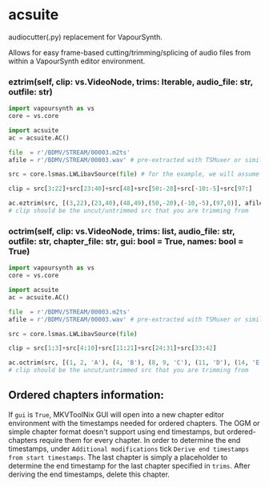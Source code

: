 # acsuite

audiocutter(.py) replacement for VapourSynth.

Allows for easy frame-based cutting/trimming/splicing of audio files
from within a VapourSynth editor environment.

### eztrim(self, clip: vs.VideoNode, trims: Iterable, audio_file: str, outfile: str)
```py
import vapoursynth as vs
core = vs.core

import acsuite
ac = acsuite.AC()

file  = r'/BDMV/STREAM/00003.m2ts'
afile = r'/BDMV/STREAM/00003.wav' # pre-extracted with TSMuxer or similar

src = core.lsmas.LWLibavSource(file) # for the example, we will assume the src clip is 100 frames long (0-99)

clip = src[3:22]+src[23:40]+src[48]+src[50:-20]+src[-10:-5]+src[97:]

ac.eztrim(src, [(3,22),(23,40),(48,49),(50,-20),(-10,-5),(97,0)], afile, 'cut.wav')
# clip should be the uncut/untrimmed src that you are trimming from
 ```

### octrim(self, clip: vs.VideoNode, trims: list, audio_file: str, outfile: str, chapter_file: str, gui: bool = True, names: bool = True)

```py
import vapoursynth as vs
core = vs.core

import acsuite
ac = acsuite.AC()

file  = r'/BDMV/STREAM/00003.m2ts'
afile = r'/BDMV/STREAM/00003.wav' # pre-extracted with TSMuxer or similar

src = core.lsmas.LWLibavSource(file)

clip = src[1:3]+src[4:10]+src[11:21]+src[24:31]+src[33:42]

ac.octrim(src, [(1, 2, 'A'), (4, 'B'), (8, 9, 'C'), (11, 'D'), (14, 'E'), (18, 20, 'F'), (24, 30, 'G'), (33, 'H'), (36, 41, 'J')], afile, 'cut.wav', 'chapters.txt')
# clip should be the uncut/untrimmed src that you are trimming from
 ```

## Ordered chapters information:
If `gui` is `True`,
MKVToolNix GUI will open into a new chapter editor environment
with the timestamps needed for ordered chapters.
The OGM or simple chapter format doesn't support using end timestamps,
but ordered-chapters require them for every chapter.
In order to determine the end timestamps,
under `Additional modifications` tick
`Derive end timestamps from start timestamps`.
The last chapter is simply a placeholder
to determine the end timestamp for the last chapter specified in `trims`.
After deriving the end timestamps,
delete this chapter.
